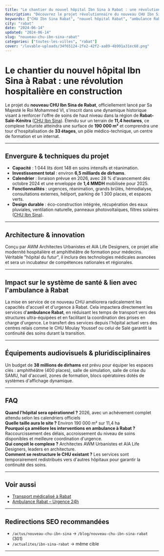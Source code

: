```yaml
---
title: "Le chantier du nouvel hôpital Ibn Sina à Rabat : une révolution hospitalière en construction"
description: "Découvrez le projet révolutionnaire du nouveau CHU Ibn Sina à Rabat : 33 étages, 1044 lits, 6,5 milliards DH. Impact sur les ambulances et urgences médicales. Livraison 2026."
keywords: ["CHU Ibn Sina Rabat", "nouvel hôpital Rabat", "ambulance Rabat", "transport médicalisé Rabat", "urgences Rabat"]
city: "rabat"
date: "2024-06-14"
updated: "2024-06-14"
slug: "nouveau-chu-ibn-sina-rabat"
categories: ["toutes-les-villes", "rabat"]
cover: "/lovable-uploads/34f65124-2fe2-42f2-aa89-4b991a31ec68.png"
---
```


# Le chantier du nouvel hôpital Ibn Sina à Rabat : une révolution hospitalière en construction

Le projet du **nouveau CHU Ibn Sina de Rabat**, officiellement lancé par Sa Majesté le Roi Mohammed VI, s'inscrit dans une dynamique historique visant à renforcer l'offre de soins de haut niveau dans la région de **Rabat-Salé-Kénitra** ([CHU Ibn Sina](https://churabat.ma)). Étendu sur un terrain de **11,4 hectares**, ce complexe futuriste atteindra une surface de **190 000 m²** et comprendra une tour d'hospitalisation de **33 étages**, un pôle médico-technique, un centre de formation et un internat.

---

## Envergure & techniques du projet 

- **Capacité** : 1 044 lits dont 148 en soins intensifs et réanimation.  
- **Investissement total** : environ **6,5 milliards de dirhams**.  
- **Calendrier** : livraison prévue en 2026, avec 28 % d'avancement dès octobre 2024 et une enveloppe de **1,4 MMDH** mobilisée pour 2025.  
- **Fonctionnalités** : urgences, réanimation, grands brûlés, hémodialyse, consultations externes, héliport, parking de 1 300 places, et espaces verts.  
- **Design durable** : éco-construction intégrée, récupération des eaux pluviales, ventilation naturelle, panneaux photovoltaïques, filtres solaires ([CHU Ibn Sina](https://churabat.ma)).

---

## Architecture & innovation 

Conçu par AWM Architectes Urbanistes et AIA Life Designers, ce projet allie modernité hospitalière et amphithéâtre de formation pour médecins. Véritable "hôpital du futur", il inclura des technologies médicales avancées et sera un incubateur de compétences nationales et régionales.

---

## Impact sur le système de santé & lien avec l'**ambulance à Rabat** 

La mise en service de ce nouveau CHU améliorera radicalement les capacités d'accueil et d'urgence à Rabat. Cela impactera directement les services d'**ambulance Rabat**, en réduisant les temps de transport vers des structures ultra-équipées et en facilitant la coordination des prises en charge d'urgence. Le transfert des services depuis l'hôpital actuel vers des centres relais comme le CHU Moulay Youssef ou celui de Salé garantit la continuité des soins durant la transition.

---

## Équipements audiovisuels & pluridisciplinaires 

Un budget de **38 millions de dirhams** est prévu pour équiper les espaces clés : amphithéâtre (400 places), salle de simulation, salle de crise du SAMU, hall d'accueil, zones de formation, blocs opératoires dotés de systèmes d'affichage dynamique.

---

## FAQ 

**Quand l'hôpital sera opérationnel ?** 2026, avec un achèvement complet attendu selon les calendriers officiels  
**Quelle taille aura le site ?** Environ 190 000 m² sur 11,4 ha  
**Pourquoi ça améliore les interventions en ambulance à Rabat ?** Raccourcissement des délais, accroissement du niveau de soins disponibles et meilleure coordination d'urgence.  
**Qui conçoit le complexe ?** Architectes AWM Urbanistes et AIA Life Designers, leaders en architecture.  
**Comment se restructure le CHU existant ?** Les services sont temporairement redistribués vers d'autres hôpitaux pour garantir la continuité des soins.

---

## Voir aussi

- [Transport médicalisé à Rabat](/blog/transport-medicalise-rabat)  
- [Ambulance Rabat – Urgence 24h](/blog/ambulance-urgence-rabat)

---

## Redirections SEO recommandées

- `/actus/nouveau-chu-ibn-sina`  →  `/blog/nouveau-chu-ibn-sina-rabat` (301)  
- `/actualites/ibn-sina-rabat`  →  même cible  

---